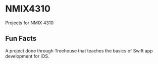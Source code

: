 # NMIX4310
Projects for NMIX 4310

## Fun Facts
A project done through Treehouse that teaches the basics of Swift app development for iOS. 
